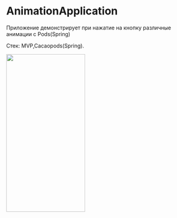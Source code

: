# AnimationApplication

Приложение демонстрирует при нажатие на кнопку различные анимации с Pods(Spring)

Стек: MVP,Cacaopods(Spring).

<img src="https://user-images.githubusercontent.com/54499958/182140704-9983dd9f-eaf4-42dc-874f-5b9ea5fda560.jpeg" height="420" width="210" >
